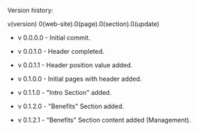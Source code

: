 Version history:

v(version) 0(web-site).0(page).0(section).0(update)

- v 0.0.0.0 - Initial commit.

- v 0.0.1.0 - Header completed.

- v 0.0.1.1 - Header position value added.

- v 0.1.0.0 - Initial pages with header added.

- v 0.1.1.0 - "Intro Section" added.

- v 0.1.2.0 - "Benefits" Section added.

- v 0.1.2.1 - "Benefits" Section content added (Management).
